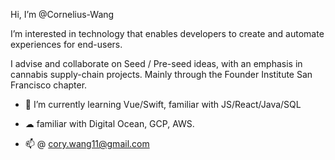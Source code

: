 Hi, I’m @Cornelius-Wang

I’m interested in technology that enables developers to create and automate experiences for end-users.

I advise and collaborate on Seed / Pre-seed ideas, with an emphasis in cannabis supply-chain projects. Mainly through the Founder Institute San Francisco chapter.

- 🌱 I’m currently learning Vue/Swift, familiar with JS/React/Java/SQL

- ☁ familiar with Digital Ocean, GCP, AWS.

- 📫  @ cory.wang11@gmail.com

<!---
Cornelius-Wang/Cornelius-Wang is a ✨ special ✨ repository because its `README.md` (this file) appears on your GitHub profile.
You can click the Preview link to take a look at your changes.
--->
